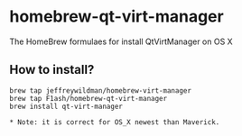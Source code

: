 # homebrew-qt-virt-manager
The HomeBrew formulaes for install QtVirtManager on OS X

## How to install?

    brew tap jeffreywildman/homebrew-virt-manager
    brew tap F1ash/homebrew-qt-virt-manager
    brew install qt-virt-manager

    * Note: it is correct for OS_X newest than Maverick.
